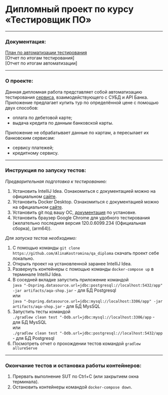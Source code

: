 # Дипломный проект по курсу «Тестировщик ПО»
___

### Документация:
[План по автоматизации тестирования](https://github.com/AlinaKostromina/qa_diploma/blob/main/docs/Plan.md)  
[Отчет по итогам тестирования]   
[Отчет по итогам автоматизации]    

---
### О проекте:
Данная дипломная работа представляет собой автоматизацию тестирования [сервиса](https://github.com/netology-code/qa-diploma), взаимодействующего с СУБД и API Банка.  
Приложение предлагает купить тур по определённой цене с помощью двух способов:  
* оплата по дебетовой карте; 
* выдача кредита по данным банковской карты. 
 
Приложение не обрабатывает данные по картам, а пересылает их банковским сервисам:
* сервису платежей;
* кредитному сервису.
___

### **Инструкция по запуску тестов:**

_Предварительная подготовка к тестированию:_
1. Установить IntelliJ Idea. Ознакомиться с документацией можно на официальном [сайте](https://www.jetbrains.com/ru-ru/idea/).
2. Установить Docker Desktop. Ознакомиться с документацией можно на официальном [сайте](https://www.docker.com/get-started).
3. Установить git под вашу ОС, [документация](https://git-scm.com/book/ru/v2/Введение-Установка-Git) по установке.
4. Установить браузер Google Chrome для удобного тестирования (желательно последняя версия 120.0.6099.234 (Официальная сборка), (arm64)).

_Для запуска тестов необходимо:_
1. С помощью команды `git clone https://github.com/AlinaKostromina/qa_diploma` скачать проект себе локально.
2. Открыть проект на установленной заранее IntelliJ Idea.
3. Развернуть контейнеры с помощью команды `docker-compose up` в терминале IntelliJ Idea.
4. В соседней вкладке запустить приложение командой   
`java "-Dspring.datasource.url=jdbc:postgresql://localhost:5432/app" -jar artifacts/aqa-shop.jar` - для БД Postgresql   
или   
`java "-Dspring.datasource.url=jdbc:mysql://localhost:3306/app" -jar artifacts/aqa-shop.jar` - для БД MysSQL  
5. Запустить тесты командой  
`./gradlew clean test "-Ddb.url=jdbc:mysql://localhost:3306/app` -  для БД MysSQL  
или  
`./gradlew clean test "-Ddb.url=jdbc:postgresql://localhost:5432/app` - для БД Postgresql  
6. Посмотреть отчет о прохождении тестов командой `gradlew allureServe`

___

### **Окончание тестов и остановка работы контейнеров:**

1. Прервать выполнение SUT по Ctrl+C (или закрытием окна терминала).
2. Остановить контейнеры командой `docker-compose down`.
